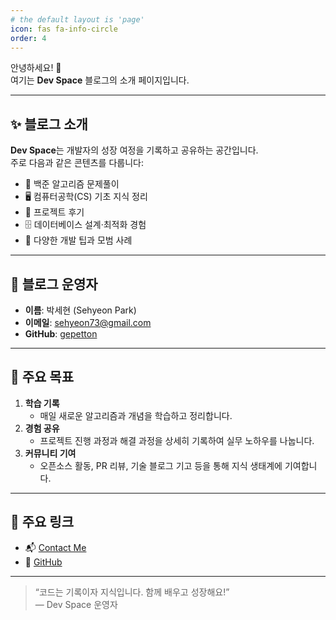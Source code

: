 ```yaml
---
# the default layout is 'page'
icon: fas fa-info-circle
order: 4
---
```


안녕하세요! 👋  
여기는 **Dev Space** 블로그의 소개 페이지입니다.  

---

## ✨ 블로그 소개

**Dev Space**는 개발자의 성장 여정을 기록하고 공유하는 공간입니다.  
주로 다음과 같은 콘텐츠를 다룹니다:

- 🧩 백준 알고리즘 문제풀이
- 🖥️ 컴퓨터공학(CS) 기초 지식 정리
- 📱 프로젝트 후기
- 🗄️ 데이터베이스 설계·최적화 경험
- 🔧 다양한 개발 팁과 모범 사례

---

## 👤 블로그 운영자

- **이름**: 박세현 (Sehyeon Park)  
- **이메일**: sehyeon73@gmail.com  
- **GitHub**: [gepetton](https://github.com/gepetton)  

---

## 🚀 주요 목표

1. **학습 기록**  
   - 매일 새로운 알고리즘과 개념을 학습하고 정리합니다.  
2. **경험 공유**  
   - 프로젝트 진행 과정과 해결 과정을 상세히 기록하여 실무 노하우를 나눕니다.  
3. **커뮤니티 기여**  
   - 오픈소스 활동, PR 리뷰, 기술 블로그 기고 등을 통해 지식 생태계에 기여합니다.  

---

## 🔗 주요 링크

- 📬 [Contact Me](mailto:sehyeon73@gmail.com)  
- 💼 [GitHub](https://github.com/gepetton)  

---

> “코드는 기록이자 지식입니다. 함께 배우고 성장해요!”  
> — Dev Space 운영자  
